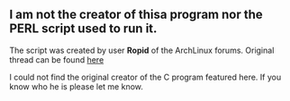 ## I am not the creator of thisa program nor the PERL script used to run it.

The script was created by user **Ropid** of the ArchLinux forums. Original thread can be found [here](https://bbs.archlinux.org/viewtopic.php?id=247131)

I could not find the original creator of the C program featured here. If you know who he is please let me know.
